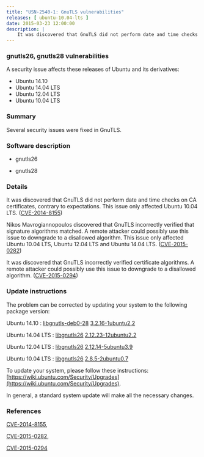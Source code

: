```yaml
---
title: "USN-2540-1: GnuTLS vulnerabilities"
releases: [ ubuntu-10.04-lts ]
date: 2015-03-23 12:00:00
description: |
    It was discovered that GnuTLS did not perform date and time checks on CA certificates, contrary to expectations. This issue only affected Ubuntu 10.04 LTS. ([CVE-2014-8155](http://people.ubuntu.com/~ubuntu-security/cve/CVE-2014-8155))
--- 
```

 
### gnutls26, gnutls28 vulnerabilities

A security issue affects these releases of Ubuntu and its derivatives:

* Ubuntu 14.10
* Ubuntu 14.04 LTS
* Ubuntu 12.04 LTS
* Ubuntu 10.04 LTS

### Summary

Several security issues were fixed in GnuTLS. 

### Software description

* gnutls26 

* gnutls28 

### Details

It was discovered that GnuTLS did not perform date and time checks on CA certificates, contrary to expectations. This issue only affected Ubuntu 10.04 LTS. ([CVE-2014-8155](http://people.ubuntu.com/~ubuntu-security/cve/CVE-2014-8155))

Nikos Mavrogiannopoulos discovered that GnuTLS incorrectly verified that signature algorithms matched. A remote attacker could possibly use this issue to downgrade to a disallowed algorithm. This issue only affected Ubuntu 10.04 LTS, Ubuntu 12.04 LTS and Ubuntu 14.04 LTS. ([CVE-2015-0282](http://people.ubuntu.com/~ubuntu-security/cve/CVE-2015-0282))

It was discovered that GnuTLS incorrectly verified certificate algorithms. A remote attacker could possibly use this issue to downgrade to a disallowed algorithm. ([CVE-2015-0294](http://people.ubuntu.com/~ubuntu-security/cve/CVE-2015-0294)) 

### Update instructions

The problem can be corrected by updating your system to the following package version:

Ubuntu 14.10
 : [libgnutls-deb0-28](https://launchpad.net/ubuntu/+source/gnutls28) <span> [3.2.16-1ubuntu2.2](https://launchpad.net/ubuntu/+source/gnutls28/3.2.16-1ubuntu2.2) </span> 

Ubuntu 14.04 LTS
 : [libgnutls26](https://launchpad.net/ubuntu/+source/gnutls26) <span> [2.12.23-12ubuntu2.2](https://launchpad.net/ubuntu/+source/gnutls26/2.12.23-12ubuntu2.2) </span> 

Ubuntu 12.04 LTS
 : [libgnutls26](https://launchpad.net/ubuntu/+source/gnutls26) <span> [2.12.14-5ubuntu3.9](https://launchpad.net/ubuntu/+source/gnutls26/2.12.14-5ubuntu3.9) </span> 

Ubuntu 10.04 LTS
 : [libgnutls26](https://launchpad.net/ubuntu/+source/gnutls26) <span> [2.8.5-2ubuntu0.7](https://launchpad.net/ubuntu/+source/gnutls26/2.8.5-2ubuntu0.7) </span> 

To update your system, please follow these instructions: [https://wiki.ubuntu.com/Security/Upgrades](https://wiki.ubuntu.com/Security/Upgrades).

In general, a standard system update will make all the necessary changes. 

### References

 [CVE-2014-8155](http://people.ubuntu.com/~ubuntu-security/cve/CVE-2014-8155), 

 [CVE-2015-0282](http://people.ubuntu.com/~ubuntu-security/cve/CVE-2015-0282), 

 [CVE-2015-0294](http://people.ubuntu.com/~ubuntu-security/cve/CVE-2015-0294)
 
